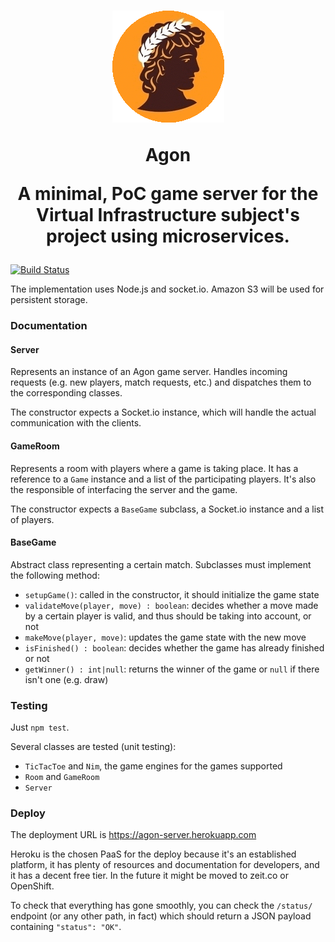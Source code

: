 <h1 align="center">
    <img src="/img/logo.gif" alt="Agon logo depicting a Greek athlete" />
    <p align="center"><b>Agon</b></p>
    <p align="center">
        A minimal, PoC game server for the Virtual Infrastructure subject's project using microservices.
    </p>
</h1>

[![Build Status](https://travis-ci.org/cronos2/Agon.svg?branch=master)](https://travis-ci.org/cronos2/Agon)


The implementation uses Node.js and socket.io. Amazon S3 will be used for persistent storage.

### Documentation

#### Server

Represents an instance of an Agon game server. Handles incoming requests (e.g. new players, match requests, etc.) and dispatches them to the corresponding classes.

The constructor expects a Socket.io instance, which will handle the actual communication with the clients.

#### GameRoom

Represents a room with players where a game is taking place. It has a reference to a `Game` instance and a list of the participating players. It's also the responsible of interfacing the server and the game.

The constructor expects a `BaseGame` subclass, a Socket.io instance and a list of players.

#### BaseGame

Abstract class representing a certain match. Subclasses must implement the following method:

- `setupGame()`: called in the constructor, it should initialize the game state
- `validateMove(player, move) : boolean`: decides whether a move made by a certain player is valid, and thus should be taking into account, or not
- `makeMove(player, move)`: updates the game state with the new move
- `isFinished() : boolean`: decides whether the game has already finished or not
- `getWinner() : int|null`: returns the winner of the game or `null` if there isn't one (e.g. draw)

### Testing

Just `npm test`.

Several classes are tested (unit testing):

- `TicTacToe` and `Nim`, the game engines for the games supported
- `Room` and `GameRoom`
- `Server`

### Deploy

The deployment URL is https://agon-server.herokuapp.com

Heroku is the chosen PaaS for the deploy because it's an established platform, it has plenty of resources and documentation for developers, and it has a decent free tier. In the future it might be moved to zeit.co or OpenShift.

To check that everything has gone smoothly, you can check the `/status/` endpoint (or any other path, in fact) which should return a JSON payload containing `"status": "OK"`.
